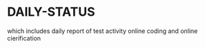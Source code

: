 # DAILY-STATUS
which includes daily report of test activity online coding and online cierification 
